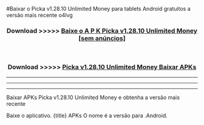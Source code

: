#Baixar o Picka v1.28.10 Unlimited Money   para tablets Android gratuitos a versão mais recente o4lvg


<div align="center">
<h3>Download >>>>> <a href="https://pt-web.web.app/?pt= Picka v1.28.10 Unlimited Money ">Baixe o A P K Picka v1.28.10 Unlimited Money  [sem anúncios]</a></h3><br>

<h3>Download >>>>> <a href="https://pt-web.web.app/?pt= Picka v1.28.10 Unlimited Money ">Picka v1.28.10 Unlimited Money  Baixar APKs</a></h3>
</div>

----------------------------------------------------------

----------------------------------------------------------

----------------------------------------------------------

Baixar APKs Picka v1.28.10 Unlimited Money  e obtenha a versão mais recente

Baixe o aplicativo. {title} APKs O nome é a versão para .Android.


